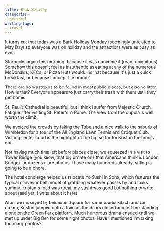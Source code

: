 ```yaml
---
title: Bank Holiday
categories:
- personal
writing-tags:
- travel
---
```


It turns out that today was a Bank Holiday Monday (seemingly unrelated to May Day) so everyone was on holiday and the attractions were as busy as ever.

Starbucks again this morning, because it was convenient (read: ubiquitous).  Somehow this doesn't feel as inauthentic as eating at any of the numerous McDonalds, KFCs, or Pizza Huts would... is that because it's just a quick breakfast, or because I accept the brand?

There are no wastebins to be found in most public places, but also no litter.  How is that?  Everyone appears to just carry their trash with them until they get home.

St. Paul's Cathedral is beautiful, but I think I suffer from Majestic Church Fatigue after visiting St. Peter's in Rome.  The view from the cupola is well worth the climb.

We avoided the crowds by taking the Tube and a nice walk to the suburb of Wimbledon for a tour of the All England Lawn Tennis and Croquet Club.  Visiting center court is the highlight of the trip so far for Kristan the tennis nut.

Not having much time left before places close, we squeezed in a visit to Tower Bridge (you know, that big ornate one that Americans think is London Bridge) for dozens more photos.  I have many hundreds already, sifting is going to be a chore.

The hotel concierge helped us relocate Yo Sushi in Soho, which features the typical conveyor belt model of grabbing whatever passes by and looks yummy.  Kristan's food was great, my sushi was good but nothing to write about (and yet, I write about it here).

After we moseyed by Leicaster Square for some tourist kitsch and ice cream, Kristan jumped onto a train as the doors closed and left me standing alone on the Green Park platform.  Much humorous drama ensued until we met up under Big Ben for some night photos.  Have I mentioned I'm taking too many photos?
